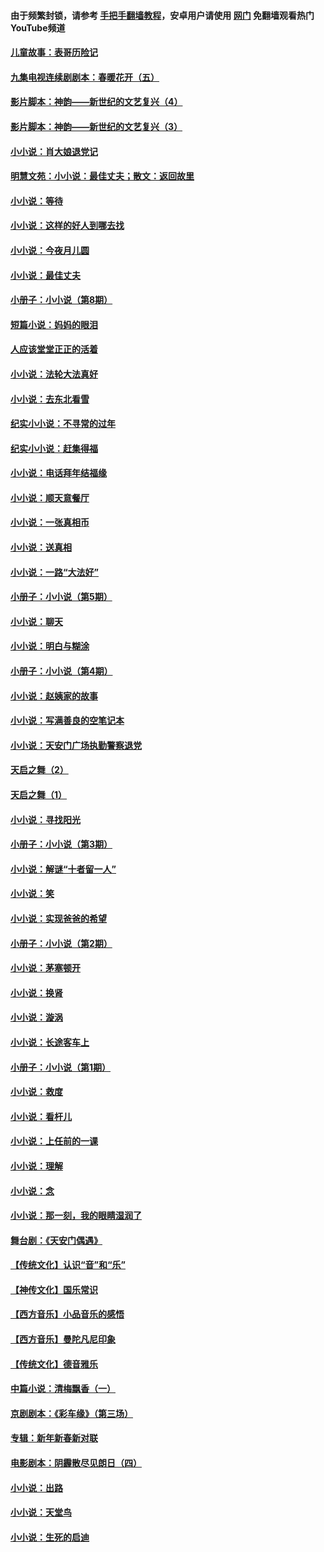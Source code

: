 #### 由于频繁封锁，请参考 [手把手翻墙教程](https://github.com/gfw-breaker/guides/wiki/)，安卓用户请使用 [网门](https://github.com/gfw-breaker/nogfw/blob/master/dl.md?t=05270701) 免翻墙观看热门YouTube频道 

#### [儿童故事：表哥历险记](../pages/328/383535.md?t=05270701) 

#### [九集电视连续剧剧本：春暖花开（五）](../pages/328/275919.md?t=05270701) 

#### [影片脚本：神韵——新世纪的文艺复兴（4）](../pages/328/266089.md?t=05270701) 

#### [影片脚本：神韵——新世纪的文艺复兴（3）](../pages/328/266087.md?t=05270701) 

#### [小小说：肖大娘退党记](../pages/328/239807.md?t=05270701) 

#### [明慧文苑：小小说：最佳丈夫；散文：返回故里](../pages/328/3439.md?t=05270701) 

#### [小小说：等待](../pages/328/223927.md?t=05270701) 

#### [小小说：这样的好人到哪去找](../pages/328/209396.md?t=05270701) 

#### [小小说：今夜月儿圆](../pages/328/193588.md?t=05270701) 

#### [小小说：最佳丈夫](../pages/328/190938.md?t=05270701) 

#### [小册子：小小说（第8期）](../pages/328/188202.md?t=05270701) 

#### [短篇小说：妈妈的眼泪](../pages/328/187712.md?t=05270701) 

#### [人应该堂堂正正的活着](../pages/328/182430.md?t=05270701) 

#### [小小说：法轮大法真好](../pages/328/174669.md?t=05270701) 

#### [小小说：去东北看雪](../pages/328/173882.md?t=05270701) 

#### [纪实小小说：不寻常的过年](../pages/328/173187.md?t=05270701) 

#### [纪实小小说：赶集得福](../pages/328/172652.md?t=05270701) 

#### [小小说：电话拜年结福缘](../pages/328/172533.md?t=05270701) 

#### [小小说：顺天意餐厅](../pages/328/170182.md?t=05270701) 

#### [小小说：一张真相币](../pages/328/169410.md?t=05270701) 

#### [小小说：送真相](../pages/328/166713.md?t=05270701) 

#### [小小说：一路“大法好”](../pages/328/162016.md?t=05270701) 

#### [小册子：小小说（第5期）](../pages/328/161131.md?t=05270701) 

#### [小小说：聊天](../pages/328/159640.md?t=05270701) 

#### [小小说：明白与糊涂](../pages/328/158101.md?t=05270701) 

#### [小册子：小小说（第4期）](../pages/328/158006.md?t=05270701) 

#### [小小说：赵姨家的故事](../pages/328/157843.md?t=05270701) 

#### [小小说：写满善良的空笔记本](../pages/328/157382.md?t=05270701) 

#### [小小说：天安门广场执勤警察退党](../pages/328/156982.md?t=05270701) 

#### [天启之舞（2）](../pages/328/153440.md?t=05270701) 

#### [天启之舞（1）](../pages/328/153439.md?t=05270701) 

#### [小小说：寻找阳光](../pages/328/153065.md?t=05270701) 

#### [小册子：小小说（第3期）](../pages/328/151715.md?t=05270701) 

#### [小小说：解谜“十者留一人”](../pages/328/148967.md?t=05270701) 

#### [小小说：笑](../pages/328/148905.md?t=05270701) 

#### [小小说：实现爸爸的希望](../pages/328/148096.md?t=05270701) 

#### [小册子：小小说（第2期）](../pages/328/147214.md?t=05270701) 

#### [小小说：茅塞顿开](../pages/328/147030.md?t=05270701) 

#### [小小说：换肾](../pages/328/146770.md?t=05270701) 

#### [小小说：漩涡](../pages/328/146683.md?t=05270701) 

#### [小小说：长途客车上](../pages/328/145076.md?t=05270701) 

#### [小册子：小小说（第1期）](../pages/328/143963.md?t=05270701) 

#### [小小说：救度](../pages/328/143927.md?t=05270701) 

#### [小小说：看杆儿](../pages/328/142137.md?t=05270701) 

#### [小小说：上任前的一课](../pages/328/140808.md?t=05270701) 

#### [小小说：理解](../pages/328/140476.md?t=05270701) 

#### [小小说：念](../pages/328/139513.md?t=05270701) 

#### [小小说：那一刻，我的眼睛湿润了](../pages/328/138476.md?t=05270701) 

#### [舞台剧：《天安门偶遇》](../pages/328/117155.md?t=05270701) 

#### [【传统文化】认识“音”和“乐”](../pages/328/108667.md?t=05270701) 

#### [【神传文化】国乐常识](../pages/328/104225.md?t=05270701) 

#### [【西方音乐】小品音乐的感悟](../pages/328/102924.md?t=05270701) 

#### [【西方音乐】曼陀凡尼印象](../pages/328/102922.md?t=05270701) 

#### [【传统文化】德音雅乐](../pages/328/102923.md?t=05270701) 

#### [中篇小说：清梅飘香（一）](../pages/328/101058.md?t=05270701) 

#### [京剧剧本：《彩车缘》（第三场）](../pages/328/96434.md?t=05270701) 

#### [专辑：新年新春新对联](../pages/328/94991.md?t=05270701) 

#### [电影剧本：阴霾散尽见朗日（四）](../pages/328/87081.md?t=05270701) 

#### [小小说：出路](../pages/328/84848.md?t=05270701) 

#### [小小说：天堂鸟](../pages/328/83084.md?t=05270701) 

#### [小小说：生死的启迪](../pages/328/70977.md?t=05270701) 

